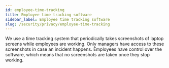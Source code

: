 ```yaml
---
id: employee-time-tracking
title: Employee time tracking software
sidebar_label: Employee time tracking software
slug: /security/privacy/employee-time-tracking
---
```


We use a time tracking system that periodically takes screenshots of laptop screens
while employees are working. Only managers have access to these screenshots in case
an incident happens. Employees have control over the software, which means that no
screenshots are taken once they stop working.
